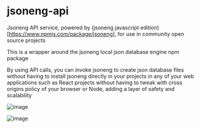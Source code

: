 # jsoneng-api
Jsoneng API service, powered by (jsoneng javascript edition) [https://www.npmjs.com/package/jsoneng], for use in community open source projects

This is a wrapper around the jsoneng local json database engine npm package

By using API calls, you can invoke jsoneng to create json database files without having to install jsoneng directly in your projects in any of your web applications such as React projects without having to tweak with cross origins policy of your browser or Node, adding a layer of safety and scalability

![image](https://github.com/youhengzhou/jsoneng-api/assets/60205850/29828348-438f-456e-aa78-f5c9cfd22597)


![image](https://github.com/youhengzhou/jsoneng-api/assets/60205850/5dfcaa13-5fab-4ec5-9738-2e63e3164b48)

